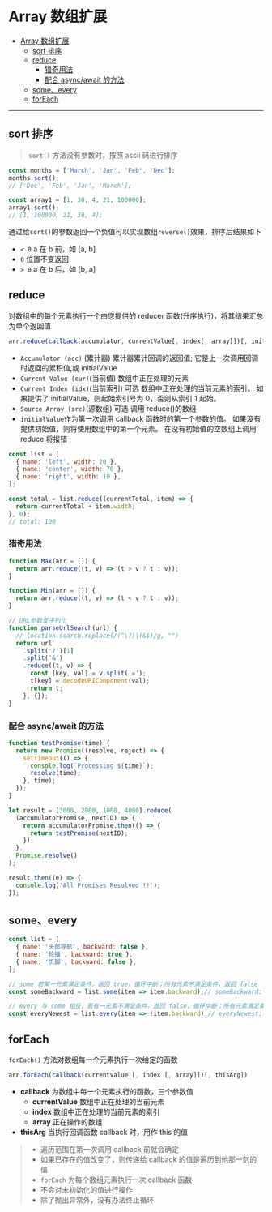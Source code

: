 # Array 数组扩展

- [Array 数组扩展](#array-数组扩展)
  - [sort 排序](#sort-排序)
  - [reduce](#reduce)
    - [猎奇用法](#猎奇用法)
    - [配合 async/await 的方法](#配合-asyncawait-的方法)
  - [some、every](#someevery)
  - [forEach](#foreach)

---

## sort 排序

> `sort()` 方法没有参数时，按照 ascii 码进行排序

```js
const months = ['March', 'Jan', 'Feb', 'Dec'];
months.sort();
// ['Dec', 'Feb', 'Jan', 'March'];

const array1 = [1, 30, 4, 21, 100000];
array1.sort();
// [1, 100000, 21, 30, 4];
```

通过给`sort()`的参数返回一个负值可以实现数组`reverse()`效果，排序后结果如下

- `< 0` a 在 b 前，如 [a, b]
- `0` 位置不变返回
- `> 0` a 在 b 后，如 [b, a]

## reduce

对数组中的每个元素执行一个由您提供的 reducer 函数(升序执行)，将其结果汇总为单个返回值

```js
arr.reduce(callback(accumulator, currentValue[, index[, array]])[, initialValue])
```

- `Accumulator (acc)` (累计器) 累计器累计回调的返回值; 它是上一次调用回调时返回的累积值,或 initialValue
- `Current Value (cur)`(当前值) 数组中正在处理的元素
- `Current Index (idx)`(当前索引) 可选 数组中正在处理的当前元素的索引。 如果提供了 initialValue，则起始索引号为 0，否则从索引 1 起始。
- `Source Array (src)`(源数组) 可选 调用 reduce()的数组
- `initialValue`作为第一次调用 callback 函数时的第一个参数的值。 如果没有提供初始值，则将使用数组中的第一个元素。 在没有初始值的空数组上调用 reduce 将报错

```js
const list = [
  { name: 'left', width: 20 },
  { name: 'center', width: 70 },
  { name: 'right', width: 10 },
];

const total = list.reduce((currentTotal, item) => {
  return currentTotal + item.width;
}, 0);
// total: 100
```

### 猎奇用法

```js
function Max(arr = []) {
  return arr.reduce((t, v) => (t > v ? t : v));
}

function Min(arr = []) {
  return arr.reduce((t, v) => (t < v ? t : v));
}

// URL参数反序列化
function parseUrlSearch(url) {
  // location.search.replace(/(^\?)|(&$)/g, "")
  return url
    .split('?')[1]
    .split('&')
    .reduce((t, v) => {
      const [key, val] = v.split('=');
      t[key] = decodeURIComponent(val);
      return t;
    }, {});
}
```

### 配合 async/await 的方法

```js
function testPromise(time) {
  return new Promise((resolve, reject) => {
    setTimeout(() => {
      console.log(`Processing ${time}`);
      resolve(time);
    }, time);
  });
}

let result = [3000, 2000, 1000, 4000].reduce(
  (accumulatorPromise, nextID) => {
    return accumulatorPromise.then(() => {
      return testPromise(nextID);
    });
  },
  Promise.resolve()
);

result.then((e) => {
  console.log('All Promises Resolved !!');
});
```

## some、every

```JavaScript
const list = [
  { name: '头部导航', backward: false },
  { name: '轮播', backward: true },
  { name: '页脚', backward: false },
];

// some 若某一元素满足条件，返回 true，循环中断；所有元素不满足条件，返回 false
const someBackward = list.some(item => item.backward);// someBackward: true

// every 与 some 相反，若有一元素不满足条件，返回 false，循环中断；所有元素满足条件，返回 true
const everyNewest = list.every(item => !item.backward);// everyNewest: false
```

## forEach

`forEach()` 方法对数组每一个元素执行一次给定的函数

```js
arr.forEach(callback(currentValue [, index [, array]])[, thisArg])
```

- **callback** 为数组中每一个元素执行的函数，三个参数值
  - **currentValue** 数组中正在处理的当前元素
  - **index** 数组中正在处理的当前元素的索引
  - **array** 正在操作的数组
- **thisArg** 当执行回调函数 callback 时，用作 this 的值

> - 遍历范围在第一次调用 callback 前就会确定
> - 如果已存在的值改变了，则传递给 callback 的值是遍历到他那一刻的值
> - `forEach` 为每个数组元素执行一次 callback 函数
> - 不会对未初始化的值进行操作
> - 除了抛出异常外，没有办法终止循环
